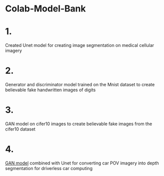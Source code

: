 # Colab-Model-Bank

# 1. 
Created Unet model for creating image segmentation on medical cellular imagery

# 2.
Generator and discriminator model trained on the Mnist dataset to create believable fake handwritten images of digits

# 3. 
GAN model on cifer10 images to create believable fake images from the cifer10 dataset

# 4. 
<a href="https://huggingface.co/ewjfwejfoiwe/Unet_GAN_Self-driving-car-vision-segmentation/tree/main">GAN model</a> combined with Unet for converting car POV imagery into depth segmentation for driverless car computing
